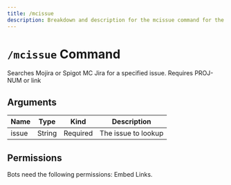 ```yaml
---
title: /mcissue
description: Breakdown and description for the mcissue command for the Chewbotcca Discord bot
---
```


# `/mcissue` Command

Searches Mojira or Spigot MC Jira for a specified issue. Requires PROJ-NUM or link

## Arguments

| Name  | Type   | Kind     | Description         |
|-------|--------|----------|---------------------|
| issue | String | Required | The issue to lookup |

## Permissions

Bots need the following permissions: Embed Links.
